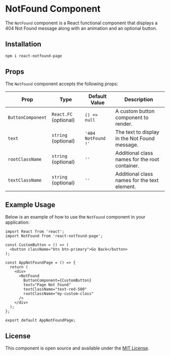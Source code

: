 # NotFound Component

The `NotFound` component is a React functional component that displays a 404 Not Found message along with an animation and an optional button.

## Installation

```bash
npm i react-notfound-page
```

## Props

The `NotFound` component accepts the following props:

| Prop              | Type                               | Default Value           | Description                                        |
|-------------------|------------------------------------|-------------------------|----------------------------------------------------|
| `ButtonComponent` | `React.FC` (optional)             | `() => null`            | A custom button component to render.               |
| `text`            | `string` (optional)               | `'404 NotFound !'`      | The text to display in the Not Found message.      |
| `rootClassName`   | `string` (optional) | `''`                | Additional class names for the root container.     |
| `textClassName`   | `string` (optional) | `''`                | Additional class names for the text element.       |

## Example Usage

Below is an example of how to use the `NotFound` component in your application:

```tsx
import React from 'react';
import NotFound from 'react-notfound-page';

const CustomButton = () => (
  <button className="btn btn-primary">Go Back</button>
);

const AppNotFoundPage = () => {
  return (
    <div>
      <NotFound 
        ButtonComponent={CustomButton} 
        text="Page Not Found" 
        textClassName="text-red-500" 
        rootClassName="my-custom-class" 
      />
    </div>
  );
};

export default AppNotFoundPage;
```

## License

This component is open source and available under the [MIT License](LICENSE).

